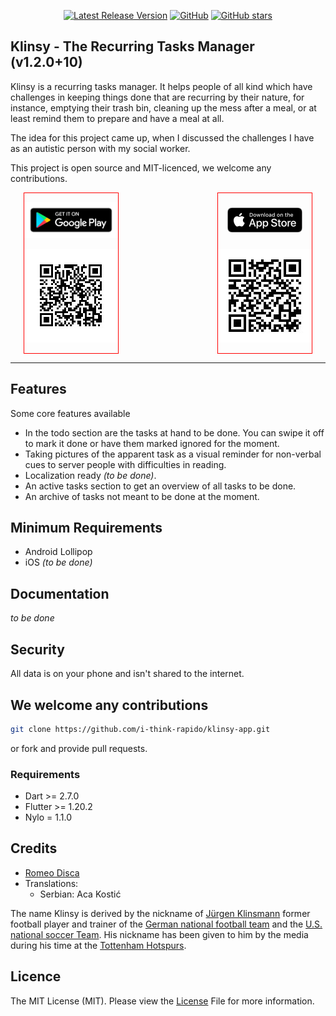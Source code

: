 
<p align="center">
  <a href="https://github.com/i-think-rapido/klinsy-app/releases"><img src="https://img.shields.io/github/v/release/i-think-rapido/klinsy-app?style=plastic" alt="Latest Release Version"></a>
  <a href="https://github.com/i-think-rapido/klinsy-app/blob/master/LICENSE"><img alt="GitHub" src="https://img.shields.io/github/license/nylo-core/nylo?style=plastic"></a>
  <a href="#"><img alt="GitHub stars" src="https://img.shields.io/github/stars/i-think-rapido/klinsy-app?style=plastic"></a>
</p>

## Klinsy - The Recurring Tasks Manager (v1.2.0+10)

Klinsy is a recurring tasks manager. It helps people of all kind which have challenges in keeping things done that are recurring by their nature, for instance, emptying their trash bin, cleaning up the mess after a meal, or at least remind them to prepare and have a meal at all.

The idea for this project came up, when I discussed the challenges I have as an autistic person with my social worker.

This project is open source and MIT-licenced, we welcome any contributions.

<div style="text-align: center;">
<div style="display: inline-block; border: 1px solid red; padding: 0">
<p><a href='https://play.google.com/store/apps/details?id=com.jellobird.klinsy'><img style="width: 150px;" alt='Get it on Google Play' src='docs/images/badge-android.png'/></a></p>

<p><a href='https://play.google.com/store/apps/details?id=com.jellobird.klinsy'><img src="docs/images/qr-android-app.jpeg"/></a></p>
</div>

<div style="display: inline-block; width: 150px;"></div>

<div style="display: inline-block; border: 1px solid red;">
<p><a href="https://apps.apple.com/de/app/klinsy/id1587837867"><img style="margin: 9px;" alt="Get it on App Store" src="docs/images/badge-ios.png"/></p>

<p><a href="https://apps.apple.com/de/app/klinsy/id1587837867"><img src="docs/images//qr-ios-app.jpeg"></a></p>
</div>
</div>





---

## Features
Some core features available
* In the todo section are the tasks at hand to be done. You can swipe it off to mark it done or have them marked ignored for the moment.
* Taking pictures of the apparent task as a visual reminder for non-verbal cues to server people with difficulties in reading.
* Localization ready *(to be done)*.
* An active tasks section to get an overview of all tasks to be done.
* An archive of tasks not meant to be done at the moment.

## Minimum Requirements
* Android Lollipop
* iOS *(to be done)*

## Documentation
*to be done*

## Security
All data is on your phone and isn't shared to the internet.

## We welcome any contributions

``` bash
git clone https://github.com/i-think-rapido/klinsy-app.git
```

or fork and provide pull requests.

### Requirements
* Dart >= 2.7.0
* Flutter >= 1.20.2
* Nylo = 1.1.0

## Credits
* [Romeo Disca](https://github.com/thinkrapido)
* Translations:
  * Serbian: Aca Kostić

The name Klinsy is derived by the nickname of [Jürgen Klinsmann](https://en.wikipedia.org/wiki/J%C3%BCrgen_Klinsmann) former football player and trainer of the [German national football team](https://en.wikipedia.org/wiki/Germany_national_football_team) and the [U.S. national soccer Team](https://en.wikipedia.org/wiki/United_States_men%27s_national_soccer_team). His nickname has been given to him by the media during his time at the [Tottenham Hotspurs](https://en.wikipedia.org/wiki/Tottenham_Hotspur_F.C.).

## Licence

The MIT License (MIT). Please view the [License](https://github.com/i-think-rapido/klinsy-app/blob/master/licence) File for more information.
